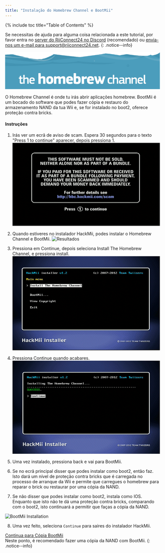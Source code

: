 ```yaml
---
title: "Instalação do Homebrew Channel e BootMii"
---
```


{% include toc title="Table of Contents" %}

Se necessitas de ajuda para alguma coisa relacionada a este tutorial, por favor entra no [server do RiiConnect24 no Discord](https://discord.gg/b4Y7jfD) (recomendado) ou [envia-nos um e-mail para support@riiconnect24.net](mailto:support@riiconnect24.net).
{: .notice--info}

![HBC Logo](/images/hbc.png)

O Homebrew Channel é onde tu irás abrir aplicações homebrew. BootMii é um bocado do software que podes fazer cópia e restauro do armazenamento NAND da tua Wii e, se for instalado no boot2, oferece proteção contra bricks.

#### Instruções

1. Irás ver um ecrã de aviso de scam. Espera 30 segundos para o texto "Press 1 to continue" aparecer, depois pressiona 1. ![Scam Screen](/images/Wii/ScamScreen.png)

2. Quando estiveres no instalador HackMii, podes instalar o Homebrew Channel e BootMii. ![Resultados](/images/Wii/Results.png)

3. Pressiona em Continue, depois seleciona Install The Homebrew Channel, e pressiona install. ![Install the Homebrew Channel](/images/Wii/InstallHomebrewChannel.png)

4. Pressiona Continue quando acabares. ![Success Installing the Homebrew Channel](/images/Wii/SuccessHBC.png)

5. Uma vez instalado, pressiona back e vai para BootMii.
6. Se no ecrã principal disser que podes instalar como boot2, então faz. Isto dará um nível de proteção contra bricks que é carregada no processo de arranque da Wii e permite que carregues o homebrew para reparar o brick ou restaurar por uma cópia da NAND.
7. Se não disser que podes instalar como boot2, instala como IOS. Enquanto que isto não te dá uma proteção contra bricks, comparando com o boot2, isto continuará a permitir que faças a cópia da NAND.

![BootMii Installation](/images/Wii/InstallBootMii.jpg)

8. Uma vez feito, seleciona `Continue` para saires do instalador HackMii.

[Continua para Cópia BootMii](bootmii)<br> Neste ponto, é recomendado fazer uma cópia da NAND com BootMii.
{: .notice--info}
